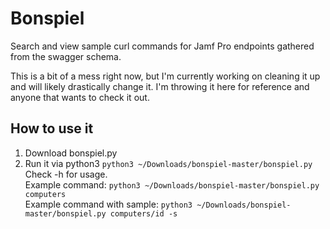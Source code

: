 # Bonspiel
Search and view sample curl commands for Jamf Pro endpoints gathered from the swagger schema.  

This is a bit of a mess right now, but I'm currently working on cleaning it up and will likely drastically change it.
I'm throwing it here for reference and anyone that wants to check it out.

## How to use it
1. Download bonspiel.py 
2. Run it via python3 ```python3 ~/Downloads/bonspiel-master/bonspiel.py```  
Check -h for usage.  
Example command: ```python3 ~/Downloads/bonspiel-master/bonspiel.py computers```  
Example command with sample: ```python3 ~/Downloads/bonspiel-master/bonspiel.py computers/id -s```
